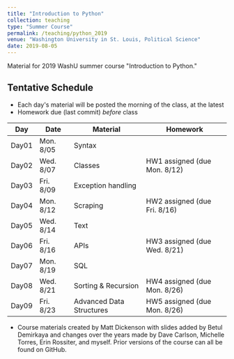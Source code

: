 ```yaml
---
title: "Introduction to Python"
collection: teaching
type: "Summer Course"
permalink: /teaching/python_2019
venue: "Washington University in St. Louis, Political Science"
date: 2019-08-05
---
```

Material for 2019 WashU summer course "Introduction to Python."


## Tentative Schedule

- Each day's material will be posted the morning of the class, at the latest
- Homework due (last commit) *before* class

| Day | Date | Material | Homework
|----|----|----|----|
| Day01 | Mon. 8/05 | Syntax |     |
| Day02 | Wed. 8/07 | Classes | HW1 assigned (due Mon. 8/12)
| Day03 | Fri. 8/09 | Exception handling |     |
| Day04 | Mon. 8/12 | Scraping | HW2 assigned (due Fri. 8/16)     |
| Day05 | Wed. 8/14 | Text |      |
| Day06 | Fri. 8/16 | APIs | HW3 assigned (due Wed. 8/21)    |
| Day07 | Mon. 8/19 | SQL |  
| Day08 | Wed. 8/21 | Sorting & Recursion |HW4 assigned (due Mon. 8/26)      |
| Day09 | Fri. 8/23 | Advanced Data Structures | HW5 assigned (due Mon. 8/26)     |



- Course materials created by Matt Dickenson with slides added by Betul Demirkaya and changes over the years made by Dave Carlson, Michelle Torres, Erin Rossiter, and myself.  Prior versions of the course can all be found on GitHub.